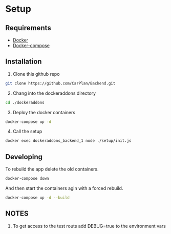 # Setup

## Requirements

- [Docker](https://docs.docker.com/engine/install/)
- [Docker-compose](https://docs.docker.com/compose/install/)

## Installation

1. Clone this github repo

``` bash
git clone https://github.com/CarPlan/Backend.git
```

2. Chang into the dockeraddons directory

``` bash
cd ./dockeraddons
```

3. Deploy the docker containers

``` bash
docker-compose up -d
```

4. Call the setup

``` bash
docker exec dockeraddons_backend_1 node ./setup/init.js
```

## Developing

To rebuild the app delete the old containers.

``` bash
docker-compose down
```

And then start the containers agin with a forced rebuild.

``` bash
docker-compose up -d --build
```

## NOTES

1. To get access to the test routs add DEBUG=true to the environment vars
